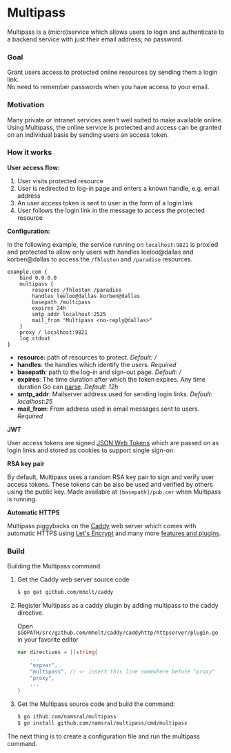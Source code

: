 Multipass
=========

Multipass is a (micro)service which allows users to login and authenticate to a backend service with just their email address; no password.


### Goal

Grant users access to protected online resources by sending them a login link.  
No need to remember passwords when you have access to your email.


### Motivation

Many private or intranet services aren't well suited to make available online. Using Multipass, the online service is protected and access can be granted on an individual basis by sending users an access token.


### How it works

__User access flow:__

1. User visits protected resource
2. User is redirected to log-in page and enters a known handle, e.g. email address
3. An user access token is sent to user in the form of a login link
4. User follows the login link in the message to access the protected resource


__Configuration:__

In the following example, the service running on `localhost:9821` is proxied and protected to allow only users with handles leeloo@dallas and korben@dallas to access the  `/fhloston` and `/paradise` resources.

```
example.com {
	bind 0.0.0.0
	multipass {
		resources /fhloston /paradise
		handles leeloo@dallas korben@dallas
		basepath /multipass
		expires 24h
		smtp_addr localhost:2525
		mail_from "Multipass <no-reply@dallas>"
	}
	proxy / localhost:9821
	log stdout
}
```

- __resource__: path of resources to protect. _Default: /_
- __handles__: the handles which identify the users. _Required_
- __basepath__: path to the log-in and sign-out page. _Default: /_
- __expires__: The time duration after which the token expires. Any time duration Go can [parse][goduration]. _Default: 12h_
- __smtp_addr__: Mailserver address used for sending login links. _Default: localhost:25_
- __mail_from__: From address used in email messages sent to users. _Required_


__JWT__

User access tokens are signed [JSON Web Tokens][jwt] which are passed on as login links and stored as cookies to support single sign-on.


__RSA key pair__

By default, Multipass uses a random RSA key pair to sign and verify user access tokens. These tokens can be also be used and verified by others using the public key. Made available at `[basepath]/pub.cer` when Multipass is running.


__Automatic HTTPS__

Multipass piggybacks on the [Caddy][caddy] web server which comes with automatic HTTPS using [Let's Encrypt][lets] and many more [features and plugins][caddydocs].


### Build

Building the Multipass command.

1. Get the Caddy web server source code

	```sh
	$ go get github.com/mholt/caddy
	```

2. Register Multipass as a caddy plugin by adding multipass to the caddy directive.

	Open `$GOPATH/src/github.com/mholt/caddy/caddyhttp/httpserver/plugin.go` in your favorite editor

	```go
	var directives = []string{
		...
	 	"expvar",
		"multipass", // <- insert this line somewhere before "proxy"
		"proxy",
		...
	}
	```

3. Get the Multipass source code and build the command:

	```sh
	$ go ithub.com/namsral/multipass
	$ go install github.com/namsral/multipass/cmd/multipass
	```

The next thing is to create a configuration file and run the multipass command.



[lets]:https://letsencrypt.org
[caddy]:https://caddyserver.com
[caddydocs]:https://caddyserver.com/docs
[jwt]:https://jwt.io
[goduration]:https://golang.org/pkg/time/#ParseDuration
